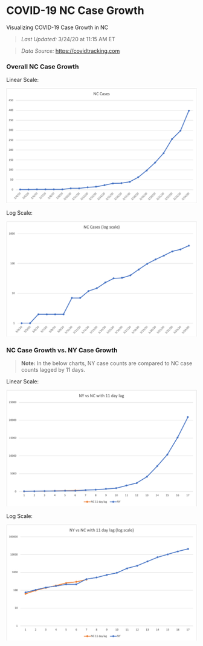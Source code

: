 # COVID-19 NC Case Growth
Visualizing COVID-19 Case Growth in NC

> *Last Updated:* 3/24/20 at 11:15 AM ET

> *Data Source:* https://covidtracking.com

### Overall NC Case Growth

Linear Scale:

![NC Case Growth linear scale](https://raw.githubusercontent.com/mboglesby/COVID-19_NC_Case_Growth/master/NC_Cases_linear.png)

Log Scale:

![NC Case Growth log scale](https://raw.githubusercontent.com/mboglesby/COVID-19_NC_Case_Growth/master/NC_Cases_log.png)

### NC Case Growth vs. NY Case Growth

> **Note:** In the below charts, NY case counts are compared to NC case counts lagged by 11 days.

Linear Scale:

![NC vs. NY Case Growth linear scale](https://raw.githubusercontent.com/mboglesby/COVID-19_NC_Case_Growth/master/NY_vs_NC_with_lag_linear.png)

Log Scale:

![NC vs. NY Case Growth log scale](https://raw.githubusercontent.com/mboglesby/COVID-19_NC_Case_Growth/master/NY_vs_NC_with_lag_log.png)
